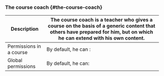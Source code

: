 ### The course coach {#the-course-coach}

| Description | The course coach is a teacher who gives a course on the basis of a generic content that others have prepared for him, but on which he can extend with his own content. |
| --- | --- |
| Permissions in a course | By default, he can : |
| Global permissions | By default, he can: |